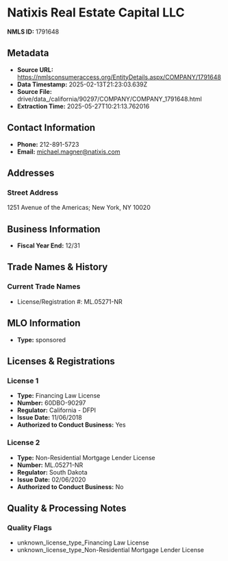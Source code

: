 # Natixis Real Estate Capital LLC

**NMLS ID:** 1791648

## Metadata
- **Source URL:** https://nmlsconsumeraccess.org/EntityDetails.aspx/COMPANY/1791648
- **Data Timestamp:** 2025-02-13T21:23:03.639Z
- **Source File:** drive/data_/california/90297/COMPANY/COMPANY_1791648.html
- **Extraction Time:** 2025-05-27T10:21:13.762016

## Contact Information
- **Phone:** 212-891-5723
- **Email:** michael.magner@natixis.com

## Addresses
### Street Address
1251 Avenue of the Americas; New York, NY 10020

## Business Information
- **Fiscal Year End:** 12/31

## Trade Names & History
### Current Trade Names
- License/Registration #: ML.05271-NR

## MLO Information
- **Type:** sponsored

## Licenses & Registrations

### License 1
- **Type:** Financing Law License
- **Number:** 60DBO-90297
- **Regulator:** California - DFPI
- **Issue Date:** 11/06/2018
- **Authorized to Conduct Business:** Yes

### License 2
- **Type:** Non-Residential Mortgage Lender License
- **Number:** ML.05271-NR
- **Regulator:** South Dakota
- **Issue Date:** 02/06/2020
- **Authorized to Conduct Business:** No

## Quality & Processing Notes
### Quality Flags
- unknown_license_type_Financing Law License
- unknown_license_type_Non-Residential Mortgage Lender License
